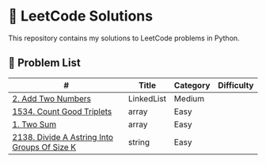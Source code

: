 # 🚀 LeetCode Solutions

This repository contains my solutions to LeetCode problems in Python.

## 📝 Problem List

| # | Title | Category | Difficulty |
|---|-------|----------|------------|
| [2. Add Two Numbers](https://leetcode.com/problems/add-two-numbers) | LinkedList | Medium |
| [1534. Count Good Triplets](https://leetcode.com/problems/count-good-triplets) | array | Easy |
| [1. Two Sum](https://leetcode.com/problems/two-sum) | array | Easy |
| [2138. Divide A Astring Into Groups Of Size K](https://leetcode.com/problems/divide-a-string-into-groups-of-size-k) | string | Easy |
